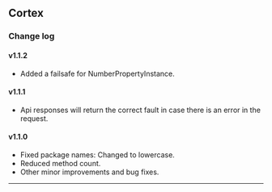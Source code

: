 ## Cortex

### Change log

#### v1.1.2

- Added a failsafe for NumberPropertyInstance.

#### v1.1.1

- Api responses will return the correct fault in case there is an error in the request.

#### v1.1.0

- Fixed package names: Changed to lowercase.
- Reduced method count.
- Other minor improvements and bug fixes.

---
